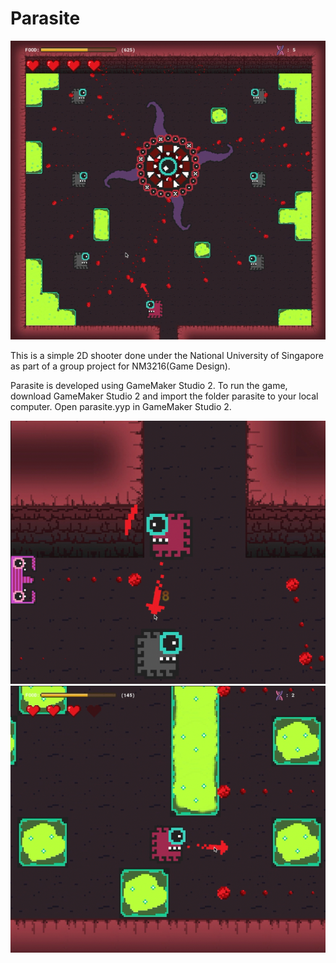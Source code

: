 # Parasite

![Parasite_image1](https://github.com/ChenXJ98/parasitegit/blob/main/images/1.png)

 This is a simple 2D shooter done under the National University of Singapore as part of a group project for NM3216(Game Design).

 Parasite is developed using GameMaker Studio 2. To run the game, download GameMaker Studio 2 and import the folder parasite to your local computer. Open parasite.yyp in GameMaker Studio 2.

 ![Parasite_image2](https://github.com/ChenXJ98/parasitegit/blob/main/images/2.png)
 ![Parasite_image3](https://github.com/ChenXJ98/parasitegit/blob/main/images/3.png)